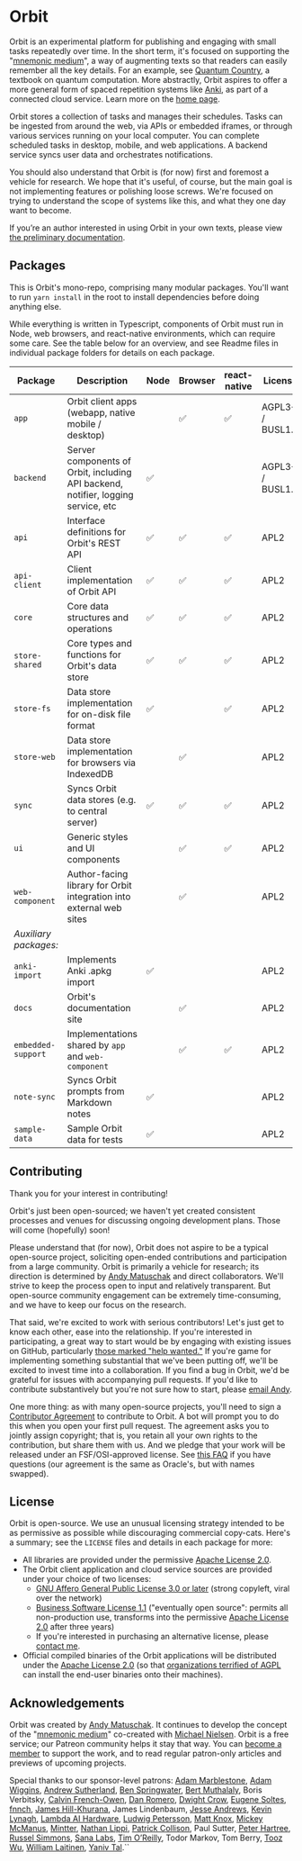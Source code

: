 # Orbit

Orbit is an experimental platform for publishing and engaging with small tasks repeatedly over time. In the short term, it's focused on supporting the "[mnemonic medium](https://numinous.productions/ttft/)", a way of augmenting texts so that readers can easily remember all the key details. For an example, see [Quantum Country](https://quantum.country), a textbook on quantum computation. More abstractly, Orbit aspires to offer a more general form of spaced repetition systems like [Anki](https://apps.ankiweb.net), as part of a connected cloud service. Learn more on the [home page](https://withorbit.com).

Orbit stores a collection of tasks and manages their schedules. Tasks can be ingested from around the web, via APIs or embedded iframes, or through various services running on your local computer. You can complete scheduled tasks in desktop, mobile, and web applications. A backend service syncs user data and orchestrates notifications.

You should also understand that Orbit is (for now) first and foremost a vehicle for research. We hope that it's useful, of course, but the main goal is not implementing features or polishing loose screws. We're focused on trying to understand the scope of systems like this, and what they one day want to become.

If you’re an author interested in using Orbit in your own texts, please view [the preliminary documentation](https://docs.withorbit.com).

## Packages

This is Orbit's mono-repo, comprising many modular packages. You'll want to run `yarn install` in the root to install dependencies before doing anything else.

While everything is written in Typescript, components of Orbit must run in Node, web browsers, and react-native environments, which can require some care. See the table below for an overview, and see Readme files in individual package folders for details on each package.

| Package | Description | Node | Browser | react-native  | License |
| --- | --- | --- | --- | --- | --- |
| `app` | Orbit client apps (webapp, native mobile / desktop) | | ✅ | ✅ | AGPL3+ / BUSL1.1 |
| `backend` | Server components of Orbit, including API backend, notifier, logging service, etc | ✅ | | | AGPL3+ / BUSL1.1 |
| `api` | Interface definitions for Orbit's REST API | ✅ | ✅ | ✅ | APL2 |
| `api-client` | Client implementation of Orbit API | ✅ | ✅ | ✅ | APL2 |
| `core` | Core data structures and operations | ✅ | ✅ | ✅ | APL2 |
| `store-shared` | Core types and functions for Orbit's data store | ✅ | ✅ | ✅ | APL2 |
| `store-fs` | Data store implementation for on-disk file format | ✅ | | ✅ | APL2 |
| `store-web` | Data store implementation for browsers via IndexedDB | | ✅ | | APL2 |
| `sync` | Syncs Orbit data stores (e.g. to central server) | ✅ | ✅ | ✅ | APL2 |
| `ui` | Generic styles and UI components | | ✅ | ✅ | APL2 |
| `web-component` | Author-facing library for Orbit integration into external web sites | | ✅ | | APL2 |
| _Auxiliary packages:_ |
| `anki-import` | Implements Anki .apkg import | ✅ | | | APL2 |
| `docs` | Orbit's documentation site | | ✅ | | APL2 |
| `embedded-support` | Implementations shared by `app` and `web-component` | | ✅ | ✅ | APL2 |
| `note-sync` | Syncs Orbit prompts from Markdown notes | ✅ | | | APL2 |
| `sample-data` | Sample Orbit data for tests | ✅ | | | APL2 |

## Contributing

Thank you for your interest in contributing!

Orbit's just been open-sourced; we haven't yet created consistent processes and venues for discussing ongoing development plans. Those will come (hopefully) soon!

Please understand that (for now), Orbit does not aspire to be a typical open-source project, soliciting open-ended contributions and participation from a large community. Orbit is primarily a vehicle for research; its direction is determined by [Andy Matuschak](https://andymatuschak.org) and direct collaborators. We'll strive to keep the process open to input and relatively transparent. But open-source community engagement can be extremely time-consuming, and we have to keep our focus on the research.

That said, we're excited to work with serious contributors! Let's just get to know each other, ease into the relationship. If you're interested in participating, a great way to start would be by engaging with existing issues on GitHub, particularly [those marked "help wanted."](https://github.com/andymatuschak/orbit/issues?q=is%3Aopen+is%3Aissue+label%3A%22🚩+Help+wanted%22) If you're game for implementing something substantial that we've been putting off, we'll be excited to invest time into a collaboration. If you find a bug in Orbit, we'd be grateful for issues with accompanying pull requests. If you'd like to contribute substantively but you're not sure how to start, please [email Andy](andy@andymatuschak.org).

One more thing: as with many open-source projects, you'll need to sign a [Contributor Agreement](https://gist.github.com/andymatuschak/f8039975eabb52098745d2bfa8288ba2) to contribute to Orbit. A bot will prompt you to do this when you open your first pull request. The agreement asks you to jointly assign copyright; that is, you retain all your own rights to the contribution, but share them with us. And we pledge that your work will be released under an FSF/OSI-approved license. See [this FAQ](https://www.oracle.com/technetwork/oca-faq-405384.pdf) if you have questions (our agreement is the same as Oracle's, but with names swapped).

## License

Orbit is open-source. We use an unusual licensing strategy intended to be as permissive as possible while discouraging commercial copy-cats. Here's a summary; see the `LICENSE` files and details in each package for more:

* All libraries are provided under the permissive [Apache License 2.0](https://github.com/andymatuschak/orbit/blob/master/LICENSE-Apache-2.0).
* The Orbit client application and cloud service sources are provided under your choice of two licenses:
  * [GNU Affero General Public License 3.0 or later](https://github.com/andymatuschak/orbit/blob/master/LICENSE-AGPL-3.0-or-later) (strong copyleft, viral over the network)
  * [Business Software License 1.1](https://github.com/andymatuschak/orbit/blob/master/LICENSE-BUSL-1.1) ("eventually open source": permits all non-production use, transforms into the permissive [Apache License 2.0](https://github.com/andymatuschak/orbit/blob/master/LICENSE-Apache-2.0) after three years)
  * If you're interested in purchasing an alternative license, please [contact me](mailto:andy@andymatuschak.org).
* Official compiled binaries of the Orbit applications will be distributed under the [Apache License 2.0](https://github.com/andymatuschak/orbit/blob/master/LICENSE-Apache-2.0) (so that [organizations terrified of AGPL](https://opensource.google/docs/using/agpl-policy/) can install the end-user binaries onto their machines).

## Acknowledgements

Orbit was created by [Andy Matuschak](https://andymatuschak.org). It continues to develop the concept of the "[mnemonic medium](https://numinous.productions/ttft)" co-created with [Michael Nielsen](https://michaelnielsen.org). Orbit is a free service; our Patreon community helps it stay that way. You can [become a member](https://patreon.com/quantumcountry) to support the work, and to read regular patron-only articles and previews of upcoming projects.

Special thanks to our sponsor-level patrons: [Adam Marblestone](http://www.adammarblestone.org),  [Adam Wiggins](https://twitter.com/hirodusk),  [Andrew Sutherland](https://asuth.com/), [Ben Springwater](https://twitter.com/benspringwater), [Bert Muthalaly](http://somethingdoneright.net/),  Boris Verbitsky, [Calvin French-Owen](http://calv.info/), [Dan Romero](https://danromero.org/), [Dwight Crow](https://www.linkedin.com/in/dwight-crow-73122621),  [Eugene Soltes](http://www.hbs.edu/esoltes), [fnnch](https://fnnch.com/),  [James Hill-Khurana](https://jameshk.com/), James Lindenbaum, [Jesse Andrews](https://m4ke.org), [Kevin Lynagh](https://kevinlynagh.com/), [Lambda AI Hardware](https://lambdalabs.com/),  [Ludwig Petersson](https://twitter.com/ludwig), [Matt Knox](http://mattknox.com/), [Mickey McManus](http://www.t-1ventures.com/),  [Mintter](http://mintter.com/), [Nathan Lippi](http://nathanlippi.com/), [Patrick Collison](https://patrickcollison.com/), Paul Sutter,  [Peter Hartree](https://peterhartree.co.uk/), [Russel Simmons](https://github.com/rsimmons/), [Sana Labs](https://www.sanalabs.com/), [Tim O’Reilly](https://www.oreilly.com/tim/), Todor Markov, Tom Berry, [Tooz Wu](https://twitter.com/toozwu), [William Laitinen](https://www.exigeinternational.com/), [Yaniv Tal](https://twitter.com/yanivgraph).``

